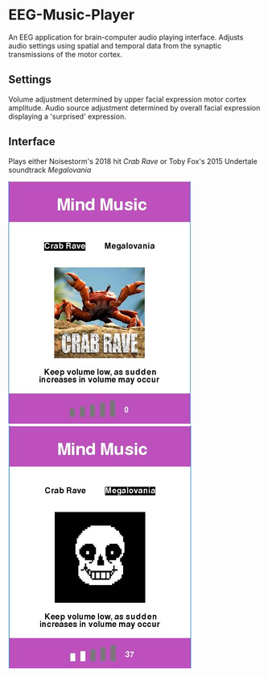 # EEG-Music-Player
An EEG application for brain-computer audio playing interface. Adjusts audio settings using spatial and temporal data from the synaptic transmissions of the motor cortex.

## Settings
Volume adjustment determined by upper facial expression motor cortex amplitude. Audio source adjustment determined by overall facial expression displaying a 'surprised' expression.

## Interface
Plays either Noisestorm's 2018 hit *Crab Rave* or Toby Fox's 2015 Undertale soundtrack *Megalovania*

![display2](display02.JPG)     ![display1](display01.JPG)

